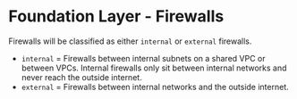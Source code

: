 # Foundation Layer - Firewalls

Firewalls will be classified as either `internal` or `external` firewalls.

  * `internal` = Firewalls between internal subnets on a shared VPC or between VPCs.  Internal firewalls only sit between internal networks and never reach the outside internet.
  * `external` = Firewalls between internal networks and the outside internet.